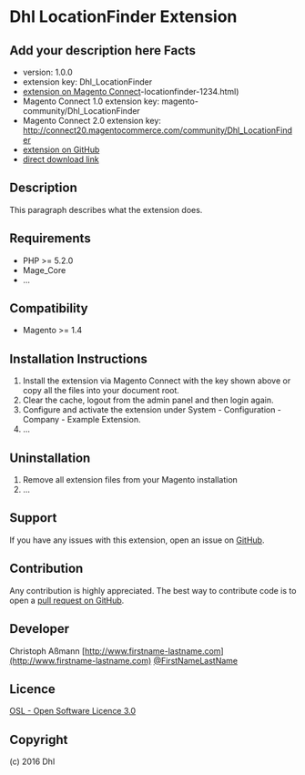 Dhl LocationFinder Extension
=====================
Add your description here
Facts
-----
- version: 1.0.0
- extension key: Dhl_LocationFinder
- [extension on Magento Connect](http://www.magentocommerce.com/magento-connect/dhl)-locationfinder-1234.html)
- Magento Connect 1.0 extension key: magento-community/Dhl_LocationFinder
- Magento Connect 2.0 extension key: http://connect20.magentocommerce.com/community/Dhl_LocationFinder
- [extension on GitHub](https://github.com/dhl/Dhl_LocationFinder)
- [direct download link](http://connect.magentocommerce.com/community/get/Dhl_LocationFinder-1.0.0.tgz)

Description
-----------
This paragraph describes what the extension does.

Requirements
------------
- PHP >= 5.2.0
- Mage_Core
- ...

Compatibility
-------------
- Magento >= 1.4

Installation Instructions
-------------------------
1. Install the extension via Magento Connect with the key shown above or copy all the files into your document root.
2. Clear the cache, logout from the admin panel and then login again.
3. Configure and activate the extension under System - Configuration - Company - Example Extension.
4. ...

Uninstallation
--------------
1. Remove all extension files from your Magento installation
2. ...

Support
-------
If you have any issues with this extension, open an issue on [GitHub](https://github.com/dhl/Dhl_LocationFinder/issues).

Contribution
------------
Any contribution is highly appreciated. The best way to contribute code is to open a [pull request on GitHub](https://help.github.com/articles/using-pull-requests).

Developer
---------
Christoph Aßmann
[http://www.firstname-lastname.com](http://www.firstname-lastname.com)
[@FirstNameLastName](https://twitter.com/FirstNameLastName)

Licence
-------
[OSL - Open Software Licence 3.0](http://opensource.org/licenses/osl-3.0.php)

Copyright
---------
(c) 2016 Dhl
